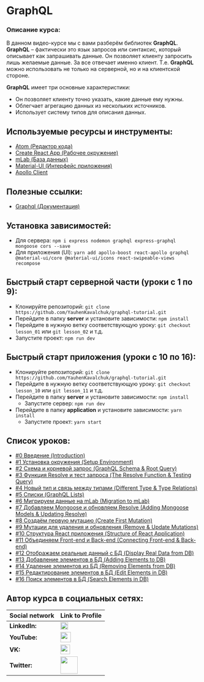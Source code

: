 #  GraphQL

### Описание курса:
В данном видео-курсе мы с вами разберём библиотек **GraphQL**. **GraphQL** – фактически это язык запросов или синтаксис, который описывает как запрашивать данные. Он позволяет клиенту запросить лишь желаемые данные. За все отвечает именно клиент. Т.е. **GraphQL** можно использовать не только на серверной, но и на клиентской стороне.

**GraphQL** имеет три основные характеристики:
- Он позволяет клиенту точно указать, какие данные ему нужны.
- Облегчает агрегацию данных из нескольких источников.
- Использует систему типов для описания данных.

## Используемые ресурсы и инструменты:
- [Atom (Редактор кода)](https://atom.io/)
- [Create React App (Рабочее окружение)](https://github.com/facebook/create-react-app)
- [mLab (База данных)](https://mlab.com)
- [Material-UI (Интерфейс приложения)](https://material-ui.com)
- [Apollo Client](https://www.apollographql.com/docs/react/)

## Полезные ссылки:
- [Graphql (Документация)](https://graphql.org/learn/)

## Установка зависимостей:
- Для сервера: `npm i express nodemon graphql express-graphql mongoose cors --save`
- Для приложения (UI): `yarn add apollo-boost react-apollo graphql @material-ui/core @material-ui/icons react-swipeable-views recompose`

## Быстрый старт серверной части (уроки с 1 по 9):
- Клонируйте репозиторий: `git clone https://github.com/YauhenKavalchuk/graphql-tutorial.git`
- Перейдите в папку **server** и установите зависимости: `npm install`
- Перейдите в нужную ветку соответствующую уроку: `git checkout lesson_01` или `git lesson_02` и т.д.
- Запустите проект: `npm run dev`

## Быстрый старт приложения (уроки с 10 по 16):
- Клонируйте репозиторий: `git clone https://github.com/YauhenKavalchuk/graphql-tutorial.git`
-  Перейдите в нужную ветку соответствующую уроку: `git checkout lesson_10` или `git lesson_11` и т.д.
- Перейдите в папку **server** и установите зависимости: `npm install`
	- Запустите сервер: `npm run dev`
- Перейдите в папку **application** и установите зависимости: `yarn install`
	- Запустите проект: `yarn start`

## Список уроков:
- [#0 Введение (Introduction)](https://youtu.be/kZs7CXrtT-s)
- [#1 Установка окружения (Setup Environment)](https://youtu.be/5h7-LVDoR6s)
- [#2 Схема и корневой запрос (GraphQL Schema & Root Query)](https://youtu.be/L9F_UWf14Ls)
- [#3 Функция Resolve и тест запроса (The Resolve Function & Testing Query)](https://youtu.be/8KmJ_RzJrp8)
- [#4 Новый тип и связь между типами (Different Type & Type Relations)](https://youtu.be/fRRWz92Xgzc)
- [#5 Списки (GraphQL Lists)](https://youtu.be/feI6-RrLlKI)
- [#6 Мигрируем данные на mLab (Migration to mLab)](https://youtu.be/Ks95WahxQd8)
- [#7 Добавляем Mongoose и обновляем Resolve (Adding Mongoose Models & Updating Resolve)](https://youtu.be/VWJf4snWKI4)
- [#8 Создаём первую мутацию (Create First Mutation)](https://youtu.be/3kUE0FKkGxc)
- [#9 Мутации для удаления и обновления (Remove & Update Mutations)](https://youtu.be/PO9Ytyj0xqI)
- [#10 Структура React приложения (Structure of React Application​)](https://youtu.be/4uz9Y4tLpPI)
- [#11 Объединяем Front-end и Back-end (Connecting Front-end & Back-end​)](https://youtu.be/Sl6lpXQZvzI)
- [#12 Отображаем реальные данный с БД (Display Real Data from DB)](https://youtu.be/h8Ujd1v7-n4)
- [#13 Добавление элементов в БД (Adding Elements to DB)](https://youtu.be/R_Virr32ZjU)
- [#14 Удаление элементов из БД (Removing Elements from DB)](https://youtu.be/RwSIsfsCzLI)
- [#15 Редактирование элементов в БД (Edit Elements in DB)](https://youtu.be/UqPPvKOgvbM)
- [#16 Поиск элементов в БД (Search Elements in DB)](https://youtu.be/vK7AIcl9h6k)

## Автор курса в социальных сетях:
Social network | Link to Profile
-----|-----
**LinkedIn:** | [<img src="https://upload.wikimedia.org/wikipedia/commons/thumb/0/01/LinkedIn_Logo.svg/1280px-LinkedIn_Logo.svg.png" height="20" />](http://www.linkedin.com/in/YauhenKavalchuk)
**YouTube:** | [<img src="https://upload.wikimedia.org/wikipedia/commons/thumb/e/e1/Logo_of_YouTube_%282015-2017%29.svg/1280px-Logo_of_YouTube_%282015-2017%29.svg.png" height="27" />](https://youtube.com/c/YauhenKavalchuk)
**VK:** | [<img src="http://pngimg.com/uploads/vkontakte/vkontakte_PNG27.png" height="25" />](http://vk.com/YauhenKavalchuk)
**Twitter:** | [<img src="http://www.stickpng.com/assets/images/580b57fcd9996e24bc43c53e.png" height="45" />](https://twitter.com/YauhenKavalchuk)
